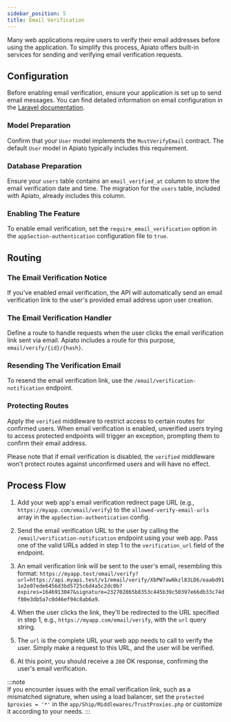 ```yaml
---
sidebar_position: 5
title: Email Verification
---
```


Many web applications require users to verify their email addresses before using the application.
To simplify this process, Apiato offers built-in services for sending and verifying email verification requests.

## Configuration

Before enabling email verification, ensure your application is set up to send email messages. You can find detailed information on email configuration in the [Laravel documentation](https://laravel.com/docs/mail).

### Model Preparation

Confirm that your `User` model implements the `MustVerifyEmail` contract. The default `User` model in Apiato typically includes this requirement.

### Database Preparation

Ensure your `users` table contains an `email_verified_at` column to store the email verification date and time.
The migration for the `users` table, included with Apiato, already includes this column.

### Enabling The Feature

To enable email verification,
set the `require_email_verification` option in the `appSection-authentication` configuration file to `true`.

## Routing

### The Email Verification Notice

If you've enabled email verification,
the API will automatically send an email verification link to the user's provided email address upon user creation.

### The Email Verification Handler

Define a route to handle requests when the user clicks the email verification link sent via email.
Apiato includes a route for this purpose, `email/verify/{id}/{hash}`.

### Resending The Verification Email

To resend the email verification link, use the `/email/verification-notification` endpoint.

### Protecting Routes

Apply the `verified` middleware to restrict access to certain routes for confirmed users.
When email verification is enabled, unverified users trying to access protected endpoints will trigger an exception,
prompting them to confirm their email address.

Please note that if email verification is disabled,
the `verified` middleware won't protect routes against unconfirmed users and will have no effect.

## Process Flow

1. Add your web app's email verification redirect page URL (e.g., `https://myapp.com/email/verify`) to the `allowed-verify-email-urls` array in the `appSection-authentication` config.

2. Send the email verification URL to the user by calling the `/email/verification-notification` endpoint using your web app. Pass one of the valid URLs added in step 1 to the `verification_url` field of the endpoint.

3. An email verification link will be sent to the user's email, resembling this format:
   `https://myapp.test/email/verify?url=https://api.myapi.test/v1/email/verify/XbPW7awNkzl83LD6/eaabd911e2e07ede6456d3bd5725c6d4a5c2dc0b?expires=1646913047&signature=232702865b8353c445b39c50397e66db33c74df80e3db5a7c0d46ef94c8ab6a9`.

4. When the user clicks the link, they'll be redirected to the URL specified in step 1, e.g., `https://myapp.com/email/verify`, with the `url` query string.

5. The `url` is the complete URL your web app needs to call to verify the user. Simply make a request to this URL, and the user will be verified.

6. At this point, you should receive a `200` OK response, confirming the user's email verification.

:::note  
If you encounter issues with the email verification link, such as a mismatched signature,
when using a load balancer,
set the `protected $proxies = '*'` in the
`app/Ship/Middlewares/TrustProxies.php` or customize it according to your needs.
:::
